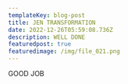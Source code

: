 ```yaml
---
templateKey: blog-post
title: JEN TRANSFORMATION
date: 2022-12-26T05:59:08.736Z
description: WELL DONE
featuredpost: true
featuredimage: /img/file_021.png
---
```

G﻿OOD JOB